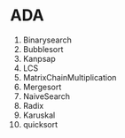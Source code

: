 # ADA
1. Binarysearch
2. Bubblesort
3. Kanpsap
4. LCS
5. MatrixChainMultiplication
6. Mergesort
7. NaiveSearch
8. Radix
9. Karuskal
10. quicksort



